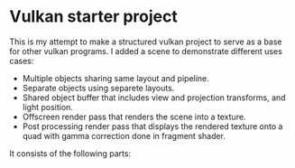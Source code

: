 # Vulkan starter project

This is my attempt to make a structured vulkan project to serve as a base for other vulkan programs.
I added a scene to demonstrate different uses cases:
 - Multiple objects sharing same layout and pipeline.
 - Separate objects using separete layouts.
 - Shared object buffer that includes view and projection transforms, and light position.
 - Offscreen render pass that renders the scene into a texture.
 - Post processing render pass that displays the rendered texture onto a quad with gamma correction done in fragment shader.
 
It consists of the following parts: 
